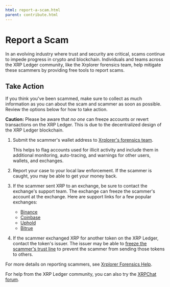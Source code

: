 ```yaml
---
html: report-a-scam.html
parent: contribute.html
---
```

# Report a Scam

In an evolving industry where trust and security are critical, scams continue to impede progress in crypto and blockchain. Individuals and teams across the XRP Ledger community, like the Xrplorer forensics team, help mitigate these scammers by providing free tools to report scams.

## Take Action
If you think you've been scammed, make sure to collect as much information as you can about the scam and scammer as soon as possible. Review the options below for how to take action.

**Caution:** Please be aware that _no one_ can freeze accounts or revert transactions on the XRP Ledger. This is due to the decentralized design of the XRP Ledger blockchain.

1. Submit the scammer's wallet address to [Xrplorer's forensics team](https://xrplorer.com/forensics/submit).

     This helps to flag accounts used for illicit activity and include them in additional monitoring, auto-tracing, and warnings for other users, wallets, and exchanges.

2. Report your case to your local law enforcement. If the scammer is caught, you may be able to get your money back.

3. If the scammer sent XRP to an exchange, be sure to contact the exchange's support team. The exchange can freeze the scammer's account at the exchange. Here are support links for a few popular exchanges:

    - [Binance](https://www.binance.com/en/support)
    - [Coinbase](https://help.coinbase.com/)
    - [Uphold](https://support.uphold.com/hc/en-us/requests/new)
    - [Bitrue](https://www.bitrue.com/exchange-web/footer/contactus.html)

4. If the scammer exchanged XRP for another token on the XRP Ledger, contact the token's issuer. The issuer may be able to [freeze the scammer's trust line](../docs/tutorials/how-tos/use-tokens/freeze-a-trust-line.md) to prevent the scammer from sending those tokens to others.

For more details on reporting scammers, see [Xrplorer Forensics Help](https://xrplorer.com/forensics/help).

For help from the XRP Ledger community, you can also try the [XRPChat forum](https://xrpchat.com).
